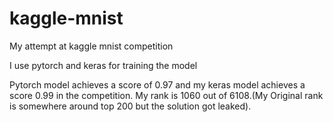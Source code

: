 # kaggle-mnist
My attempt at kaggle mnist competition

I use pytorch and keras for training the model

Pytorch model achieves a score of 0.97 and my keras model achieves a score 0.99 in the competition. My rank is 1060 out of 6108.(My Original rank is somewhere around top 200 but the solution got leaked).
